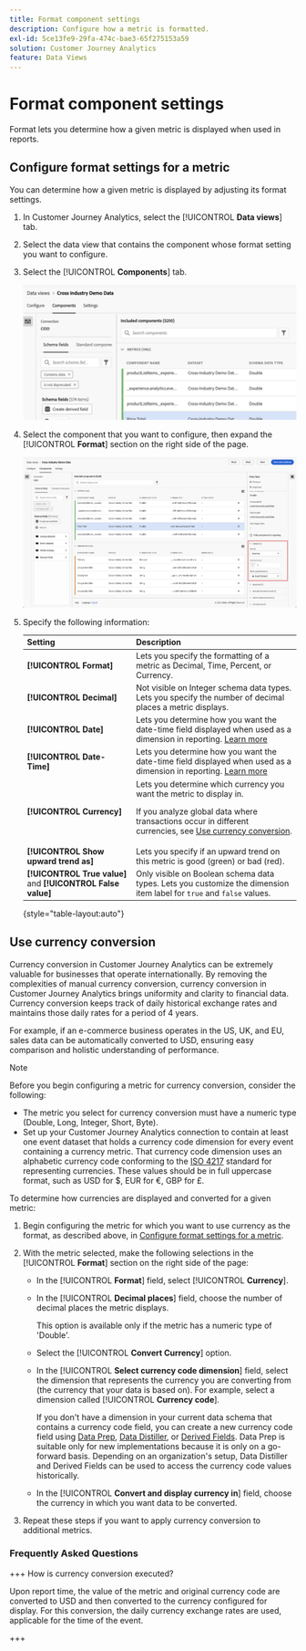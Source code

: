 ```yaml
---
title: Format component settings
description: Configure how a metric is formatted.
exl-id: 5ce13fe9-29fa-474c-bae3-65f275153a59
solution: Customer Journey Analytics
feature: Data Views
---
```

# Format component settings

Format lets you determine how a given metric is displayed when used in reports.

## Configure format settings for a metric

You can determine how a given metric is displayed by adjusting its format settings.

1. In Customer Journey Analytics, select the [!UICONTROL **Data views**] tab.

1. Select the data view that contains the component whose format setting you want to configure. 

1. Select the [!UICONTROL **Components**] tab.

   ![Components tab](../assets/format-settings-component-tab.png)

1. Select the component that you want to configure, then expand the [!UICONTROL **Format**] section on the right side of the page.

   ![Format settings](../assets/format-settings.png)

1. Specify the following information:

   | Setting | Description |
   | --- | --- |
   | **[!UICONTROL Format]** | Lets you specify the formatting of a metric as Decimal, Time, Percent, or Currency. |
   | **[!UICONTROL Decimal]** | Not visible on Integer schema data types. Lets you specify the number of decimal places a metric displays. |
   | **[!UICONTROL Date]** | Lets you determine how you want the date-time field displayed when used as a dimension in reporting. [Learn more](../../use-cases/data-views/data-views-usecases.md#date-and-date-time-use-cases) |
   | **[!UICONTROL Date-Time]** | Lets you determine how you want the date-time field displayed when used as a dimension in reporting. [Learn more](../../use-cases/data-views/data-views-usecases.md#date-and-date-time-use-cases) |
   | **[!UICONTROL Currency]** | Lets you determine which currency you want the metric to display in. <p>If you analyze global data where transactions occur in different currencies, see  [Use currency conversion](#use-currency-conversion).</p> |
   | **[!UICONTROL Show upward trend as]** | Lets you specify if an upward trend on this metric is good (green) or bad (red). |
   | **[!UICONTROL True value]** and **[!UICONTROL False value]** | Only visible on Boolean schema data types. Lets you customize the dimension item label for `true` and `false` values. |

   {style="table-layout:auto"}

## Use currency conversion

Currency conversion in Customer Journey Analytics can be extremely valuable for businesses that operate internationally. By removing the complexities of manual currency conversion, currency conversion in Customer Journey Analytics brings uniformity and clarity to financial data. Currency conversion keeps track of daily historical exchange rates and maintains those daily rates for a period of 4 years. 

For example, if an e-commerce business operates in the US, UK, and EU, sales data can be automatically converted to USD, ensuring easy comparison and holistic understanding of performance.

>[!NOTE]
>
>Before you begin configuring a metric for currency conversion, consider the following:
>
>* The metric you select for currency conversion must have a numeric type (Double, Long, Integer, Short, Byte).
>* Set up your Customer Journey Analytics connection to contain at least one event dataset that holds a currency code dimension for every event containing a currency metric. That currency code dimension uses an alphabetic currency code conforming to the [ISO 4217](https://www.iso.org/iso-4217-currency-codes.html) standard for representing currencies. These values should be in full uppercase format, such as USD for $, EUR for &euro;, GBP for £. 

To determine how currencies are displayed and converted for a given metric:

1. Begin configuring the metric for which you want to use currency as the format, as described above, in [Configure format settings for a metric](#configure-format-settings-for-a-metric). 

1. With the metric selected, make the following selections in the [!UICONTROL **Format**] section on the right side of the page:

   * In the [!UICONTROL **Format**] field, select [!UICONTROL **Currency**]. 

   * In the [!UICONTROL **Decimal places**] field, choose the number of decimal places the metric displays.

     This option is available only if the metric has a numeric type of 'Double'.

   * Select the [!UICONTROL **Convert Currency**] option.

   * In the [!UICONTROL **Select currency code dimension**] field, select the dimension that represents the currency you are converting from (the currency that your data is based on). For example, select a dimension called [!UICONTROL **Currency code**].

     If you don't have a dimension in your current data schema that contains a currency code field, you can create a new currency code field using [Data Prep](https://experienceleague.adobe.com/docs/experience-platform/data-prep/home.html), [Data Distiller](https://experienceleague.adobe.com/docs/experience-platform/query/data-distiller/overview.html), or [Derived Fields](/help/data-views/derived-fields/derived-fields.md). Data Prep is suitable only for new implementations because it is only on a go-forward basis. Depending on an organization's setup, Data Distiller and Derived Fields can be used to access the currency code values historically.

   * In the [!UICONTROL **Convert and display currency in**] field, choose the currency in which you want data to be converted.

1. Repeat these steps if you want to apply currency conversion to additional metrics.



### Frequently Asked Questions

+++ How is currency conversion executed?

Upon report time, the value of the metric and original currency code are converted to USD and then converted to the currency configured for display. For this conversion, the daily currency exchange rates are used, applicable for the time of the event.

+++

